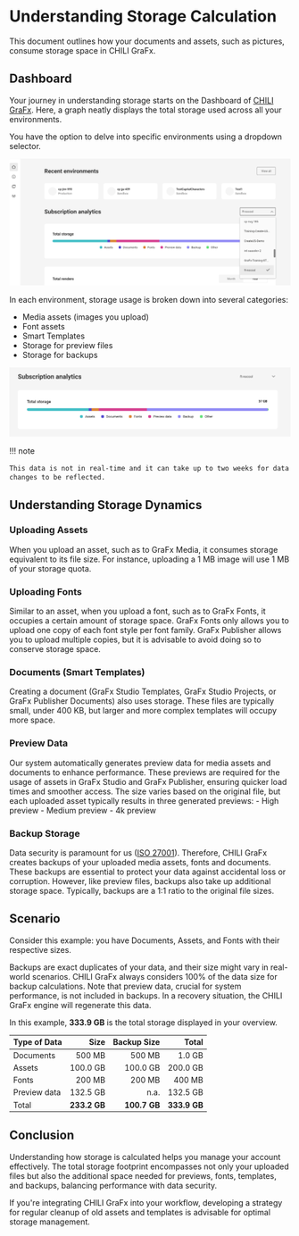 # Understanding Storage Calculation

This document outlines how your documents and assets, such as pictures, consume storage space in CHILI GraFx.

## Dashboard
Your journey in understanding storage starts on the Dashboard of [CHILI GraFx](https://chiligrafx.com). Here, a graph neatly displays the total storage used across all your environments.

You have the option to delve into specific environments using a dropdown selector.

![find environment](find_environment.png)

In each environment, storage usage is broken down into several categories:
- Media assets (images you upload)
- Font assets
- Smart Templates
- Storage for preview files
- Storage for backups

![environment breakdown](env_breakdown.png)

!!! note

    This data is not in real-time and it can take up to two weeks for data changes to be reflected.

## Understanding Storage Dynamics

### Uploading Assets
When you upload an asset, such as to GraFx Media, it consumes storage equivalent to its file size. For instance, uploading a 1 MB image will use 1 MB of your storage quota.

### Uploading Fonts
Similar to an asset, when you upload a font, such as to GraFx Fonts, it occupies a certain amount of storage space. GraFx Fonts only allows you to upload one copy of each font style per font family. GraFx Publisher allows you to upload multiple copies, but it is advisable to avoid doing so to conserve storage space.

### Documents (Smart Templates)
Creating a document (GraFx Studio Templates, GraFx Studio Projects, or GraFx Publisher Documents) also uses storage. These files are typically small, under 400 KB, but larger and more complex templates will occupy more space.

### Preview Data
Our system automatically generates preview data for media assets and documents to enhance performance. These previews are required for the usage of assets in GraFx Studio and GraFx Publisher, ensuring quicker load times and smoother access. The size varies based on the original file, but each uploaded asset typically results in three generated previews:
    - High preview
    - Medium preview
    - 4k preview

### Backup Storage
Data security is paramount for us ([ISO 27001](https://www.chili-publish.com/trust/)). Therefore, CHILI GraFx creates backups of your uploaded media assets, fonts and documents. These backups are essential to protect your data against accidental loss or corruption. However, like preview files, backups also take up additional storage space. Typically, backups are a 1:1 ratio to the original file sizes.

## Scenario
Consider this example: you have Documents, Assets, and Fonts with their respective sizes. 

Backups are exact duplicates of your data, and their size might vary in real-world scenarios. CHILI GraFx always considers 100% of the data size for backup calculations. Note that preview data, crucial for system performance, is not included in backups. In a recovery situation, the CHILI GraFx engine will regenerate this data.

In this example, **333.9 GB** is the total storage displayed in your overview.

| Type of Data  | Size   | Backup Size   | Total |
| ----------- 	| -----: | -----: | --: |
| Documents     | 500 MB  | 500 MB  | 1.0 GB |
| Assets        | 100.0 GB | 100.0 GB | 200.0 GB |
| Fonts         | 200 MB   | 200 MB  | 400 MB |
| Preview data  | 132.5 GB  | n.a. | 132.5 GB |
| Total  		| **233.2 GB**  | **100.7 GB** | **333.9 GB** |

## Conclusion
Understanding how storage is calculated helps you manage your account effectively. The total storage footprint encompasses not only your uploaded files but also the additional space needed for previews, fonts, templates, and backups, balancing performance with data security.

If you're integrating CHILI GraFx into your workflow, developing a strategy for regular cleanup of old assets and templates is advisable for optimal storage management.